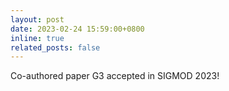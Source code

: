 ```yaml
---
layout: post
date: 2023-02-24 15:59:00+0800
inline: true
related_posts: false
---
```


Co-authored paper G3 accepted in SIGMOD 2023!
